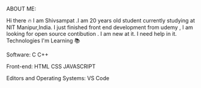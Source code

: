  ABOUT ME:
 
 Hi there 🔥
 I am Shivsampat .I am 20 years old student currently studying at NIT Manipur,India.
 I just finished front end development from udemy , I am looking for open source contibution .
 I am new at it.
 I need help in it.
 Technologies I'm Learning 📚


Software:
C C++

Front-end:
HTML CSS JAVASCRIPT

Editors and Operating Systems:
VS Code 

